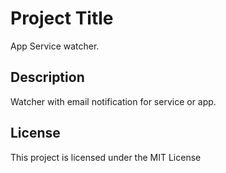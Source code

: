 # Project Title

App Service watcher.

## Description

Watcher with email notification for service or app.

## License

This project is licensed under the MIT License 